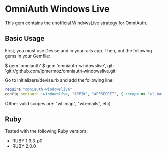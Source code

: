 # OmniAuth Windows Live

This gem contains the unofficial WindowsLive strategy for OmniAuth.

## Basic Usage

First, you must use Devise and in your rails app.
Then, put the following gems in your Gemfile:
  
  $ gem 'omniauth'
  $ gem 'omniauth-windowslive', git: 'git://github.com/jpmermoz/omniauth-windowslive.git'

Go to initializers/devise.rb and add the following line:

```ruby
require "omniauth-windowslive"
config.omniauth :windowslive, "APPID", "APPSECRET", { :scope => "wl.basic" }
```

(Other valid scopes are: "wl.imap", "wl.emails", etc)

## Ruby

Tested with the following Ruby versions:

- RUBY 1.9.3-p0
- RUBY 2.0.0